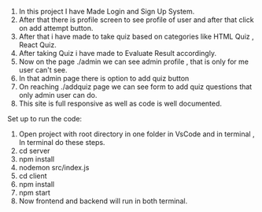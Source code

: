 1) In this project I have Made Login and Sign Up System.
2) After that there is profile screen to see profile of user and after that click on add attempt button. 
3) After that i have made to take quiz based on categories like HTML Quiz , React Quiz.
4) After taking Quiz i have made to Evaluate Result accordingly.
5) Now on the page ./admin we can see admin profile , that is only for me user can't see.
6) In that admin page there is option to add quiz button
7) On reaching ./addquiz page we can see form to add quiz questions that only admin user can do.
8) This site is full responsive as well as code is well documented.


Set up to run the code:

1) Open project with root directory in one folder in VsCode and in terminal , In terminal do these steps.
2) cd server
3) npm install
4) nodemon src/index.js
5) cd client
6) npm install
7) npm start
8) Now frontend and backend will run in both terminal.
